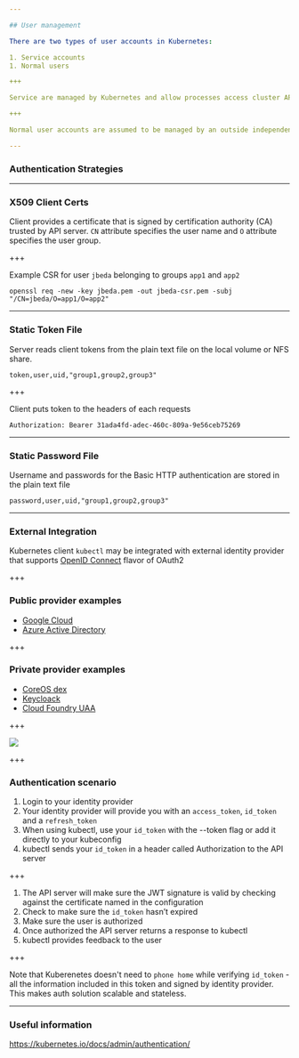```yaml
---

## User management

There are two types of user accounts in Kubernetes:

1. Service accounts
1. Normal users

+++

Service are managed by Kubernetes and allow processes access cluster API

+++

Normal user accounts are assumed to be managed by an outside independent service

---
```


### Authentication Strategies

---

### X509 Client Certs

Client provides a certificate that is signed by certification authority (CA)
trusted by API server. `CN` attribute specifies the user name and `O` attribute
specifies the user group.

+++

Example CSR for user `jbeda` belonging to groups `app1` and `app2`

```
openssl req -new -key jbeda.pem -out jbeda-csr.pem -subj "/CN=jbeda/O=app1/O=app2"
```

---

### Static Token File

Server reads client tokens from the plain text file on the local volume or NFS
share.

```
token,user,uid,"group1,group2,group3"
```

+++

Client puts token to the headers of each requests

```
Authorization: Bearer 31ada4fd-adec-460c-809a-9e56ceb75269
```

---

### Static Password File

Username and passwords for the Basic HTTP authentication are stored in the plain
text file

```
password,user,uid,"group1,group2,group3"
```

---

### External Integration

Kubernetes client `kubectl` may be integrated with external identity provider
that supports [OpenID Connect](https://openid.net/connect/) flavor of OAuth2

+++

### Public provider examples

- [Google Cloud](https://developers.google.com/identity/protocols/OpenIDConnect#authenticatingtheuser)
- [Azure Active Directory](https://docs.microsoft.com/en-us/azure/active-directory/develop/active-directory-protocols-openid-connect-code)

+++

### Private provider examples

- [CoreOS dex](https://github.com/coreos/dex)
- [Keycloack](https://github.com/keycloak/keycloak)
- [Cloud Foundry UAA](https://github.com/cloudfoundry/uaa)

+++

![](https://d33wubrfki0l68.cloudfront.net/d65bee40cabcf886c89d1015334555540d38f12e/c6a46/images/docs/admin/k8s_oidc_login.svg)

+++

### Authentication scenario

1. Login to your identity provider
1. Your identity provider will provide you with an `access_token`, `id_token` and a
`refresh_token`
1. When using kubectl, use your `id_token` with the --token flag or add it directly to your kubeconfig
1. kubectl sends your `id_token` in a header called Authorization to the API server

+++

1. The API server will make sure the JWT signature is valid by checking against the certificate named in the configuration
1. Check to make sure the `id_token` hasn’t expired
1. Make sure the user is authorized
1. Once authorized the API server returns a response to kubectl
1. kubectl provides feedback to the user

+++

Note that Kuberenetes doesn't need to `phone home` while verifying `id_token` -
all the information included in this token and signed by identity provider. This
makes auth solution scalable and stateless.

---

### Useful information

https://kubernetes.io/docs/admin/authentication/


